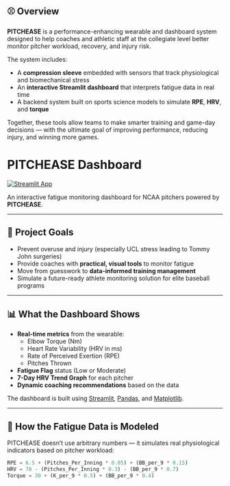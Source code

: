 ## ⚾ Overview

**PITCHEASE** is a performance-enhancing wearable and dashboard system designed to help coaches and athletic staff at the collegiate level better monitor pitcher workload, recovery, and injury risk.

The system includes:
- A **compression sleeve** embedded with sensors that track physiological and biomechanical stress
- An **interactive Streamlit dashboard** that interprets fatigue data in real time
- A backend system built on sports science models to simulate **RPE**, **HRV**, and **torque**

Together, these tools allow teams to make smarter training and game-day decisions — with the ultimate goal of improving performance, reducing injury, and winning more games.

# PITCHEASE Dashboard

[![Streamlit App](https://img.shields.io/badge/Launch-Dashboard-success?logo=streamlit)](https://anariveraaa-pitchease-dashboard.streamlit.app)

An interactive fatigue monitoring dashboard for NCAA pitchers powered by **PITCHEASE**.

---

## 🎯 Project Goals

- Prevent overuse and injury (especially UCL stress leading to Tommy John surgeries)
- Provide coaches with **practical, visual tools** to monitor fatigue
- Move from guesswork to **data-informed training management**
- Simulate a future-ready athlete monitoring solution for elite baseball programs

---

## 📊 What the Dashboard Shows

- **Real-time metrics** from the wearable:
  - Elbow Torque (Nm)
  - Heart Rate Variability (HRV in ms)
  - Rate of Perceived Exertion (RPE)
  - Pitches Thrown
- **Fatigue Flag** status (Low or Moderate)
- **7-Day HRV Trend Graph** for each pitcher
- **Dynamic coaching recommendations** based on the data

The dashboard is built using [Streamlit](https://streamlit.io/), [Pandas](https://pandas.pydata.org/), and [Matplotlib](https://matplotlib.org/).

---

## 🧠 How the Fatigue Data is Modeled

PITCHEASE doesn’t use arbitrary numbers — it simulates real physiological indicators based on pitcher workload:

```python
RPE = 6.5 + (Pitches_Per_Inning * 0.05) + (BB_per_9 * 0.15)
HRV = 78 - (Pitches_Per_Inning * 0.3) - (BB_per_9 * 0.7)
Torque = 30 + (K_per_9 * 0.5) + (BB_per_9 * 0.4)
